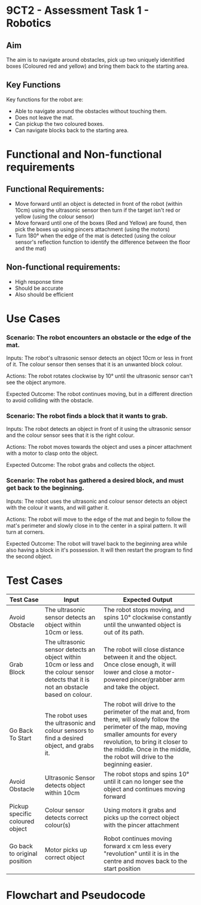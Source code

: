# 9CT2 - Assessment Task 1 - Robotics

## Aim
The aim is to navigate around obstacles, pick up two uniquely idenitified boxes (Coloured red and yellow) and bring them back to the starting area.

## Key Functions
Key functions for the robot are:
* Able to navigate around the obstacles without touching them.
* Does not leave the mat.
* Can pickup the two coloured boxes.
* Can navigate blocks back to the starting area.

# Functional and Non-functional requirements

## Functional Requirements:
* Move forward until an object is detected in front of the robot (within 10cm) using the ultrasonic sensor then turn if the target isn't red or yellow (using the colour sensor)
* Move forward until one of the boxes (Red and Yellow) are found, then pick the boxes up using pincers attachment (using the motors)
* Turn 180° when the edge of the mat is detected (using the colour sensor's reflection function to identify the difference between the floor and the mat)

## Non-functional requirements:
* High response time
* Should be accurate
* Also should be efficient


# Use Cases
### Scenario: The robot encounters an obstacle or the edge of the mat.
Inputs: The robot's ultrasonic sensor detects an object 10cm or less in front of it. The colour sensor then senses that it is an unwanted block colour.

Actions: The robot rotates clockwise by 10° until the ultrasonic sensor can't see the object anymore.

Expected Outcome: The robot continues moving, but in a different direction to avoid colliding with the obstacle.

### Scenario: The robot finds a block that it wants to grab.
Inputs: The robot detects an object in front of it using the ultrasonic sensor and the colour sensor sees that it is the right colour.

Actions: The robot moves towards the object and uses a pincer attachment with a motor to clasp onto the object.

Expected Outcome: The robot grabs and collects the object.

### Scenario: The robot has gathered a desired block, and must get back to the beginning.
Inputs: The robot uses the ultrasonic and colour sensor  detects an object with the colour it wants, and will gather it.

Actions: The robot will move to the edge of the mat and begin to follow the mat's perimeter and slowly close in to the center in a spiral pattern. It will turn at corners.

Expected Outcome: The robot will travel back to the beginning area while also having a block in it's possession. It will then restart the program to find the second object.
# Test Cases
| Test Case | Input     | Expected Output   |
|---------- |---------- |----------------   |
|Avoid Obstacle|The ultrasonic sensor detects an object within 10cm or less.|The robot stops moving, and spins 10° clockwise constantly until the unwanted object is out of its path.|
|Grab Block|The ultrasonic sensor detects an object within 10cm or less and the colour sensor detects that it is not an obstacle based on colour.|The robot will close distance between it and the object. Once close enough, it will lower and close a motor-powered pincer/grabber arm and take the object.| 
|Go Back To Start|The robot uses the ultrasonic and colour sensors to find a desired object, and grabs it.|The robot will drive to the perimeter of the mat and, from there, will slowly follow the perimeter of the map, moving smaller amounts for every revolution, to bring it closer to the middle. Once in the middle, the robot will drive to the beginning easier.|
|Avoid Obstacle|Ultrasonic Sensor detects object within 10cm|The robot stops and spins 10° until it can no longer see the object and continues moving forward|
|Pickup specific coloured object|Colour sensor detects correct colour(s)|Using motors it grabs and picks up the correct object with the pincer attachment|
|Go back to original position|Motor picks up correct object|Robot continues moving forward x cm less every "revolution" until it is in the centre and moves back to the start position|

# Flowchart and Pseudocode